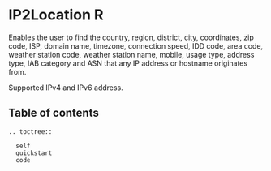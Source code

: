 # IP2Location R
Enables the user to find the country, region, district, city, coordinates, zip code, ISP, domain name, timezone, connection speed, IDD code, area code, weather station code, weather station name, mobile, usage type, address type, IAB category and ASN that any IP address or hostname originates from.

Supported IPv4 and IPv6 address.

## Table of contents
 ```{eval-rst}
 .. toctree::

   self
   quickstart
   code
 ```